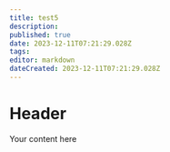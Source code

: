 ```yaml
---
title: test5
description: 
published: true
date: 2023-12-11T07:21:29.028Z
tags: 
editor: markdown
dateCreated: 2023-12-11T07:21:29.028Z
---
```


# Header
Your content here